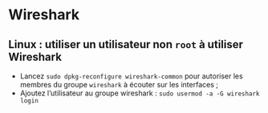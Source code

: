 # Wireshark

## Linux : utiliser un utilisateur non `root` à utiliser Wireshark

* Lancez `sudo dpkg-reconfigure wireshark-common` pour autoriser les membres du groupe `wireshark` à écouter sur les interfaces ;
* Ajoutez l’utilisateur au groupe wireshark : `sudo usermod -a -G wireshark login`

